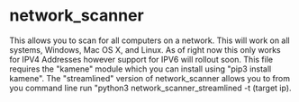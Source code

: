 # network_scanner
This allows you to scan for all computers on a network.
This will work on all systems, Windows, Mac OS X, and Linux.
As of right now this only works for IPV4 Addresses however support for IPV6 will rollout soon.
This file requires the "kamene" module which you can install using "pip3 install kamene".
The "streamlined" version of network_scanner allows you to from you command line run "python3 network_scanner_streamlined -t (target ip).
